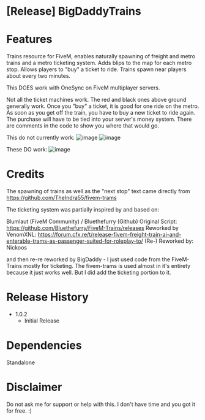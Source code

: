 # [Release] BigDaddyTrains

# Features

Trains resource for FiveM, enables naturally spawning of freight and metro trains and a metro ticketing system. 
Adds blips to the map for each metro stop. Allows players to "buy" a ticket to ride. Trains spawn near players about every two minutes.

This DOES work with OneSync on FiveM multiplayer servers.

Not all the ticket machines work. The red and black ones above ground generally work. Once you "buy" a ticket, it is good for one ride on the metro. As soon as you get off the train, you have to buy a new ticket to ride again. The purchase will have to be tied into your server's money system. There are comments in the code to show you where that would go.

This do not currently work:
![image](https://cdn.discordapp.com/attachments/927598976742592574/968495896289484810/20220426084847_1_cr.jpg)
![image](https://cdn.discordapp.com/attachments/927598976742592574/968495896557916170/20220426084936_1_cr.jpg)


These DO work:
![image](https://cdn.discordapp.com/attachments/927598976742592574/968496134152654918/20220426085007_1_cr.jpg)

# Credits

The spawning of trains as well as the "next stop" text came directly from https://github.com/TheIndra55/fivem-trams

The ticketing system was partially inspired by and based on:

Blumlaut (FiveM Community) / Bluethefurry (Github) Original Script: https://github.com/Bluethefurry/FiveM-Trains/releases
Reworked by VenomXNL: https://forum.cfx.re/t/release-fivem-freight-train-ai-and-enterable-trams-as-passenger-suited-for-roleplay-to/
(Re-) Reworked by: Nickoos

and then re-re reworked by BigDaddy - I just used code from the FiveM-Trains mostly for ticketing. The fivem-trams is used almost in it's entirety because it just works well. But I did add the ticketing portion to it.


# Release History

* 1.0.2
    * Initial Release
	
# Dependencies

Standalone

# Disclaimer

Do not ask me for support or help with this. I don't have time and you got it for free. :)